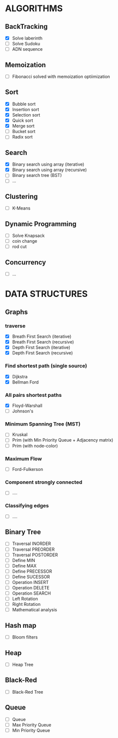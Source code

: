# ALGORITHMS
## BackTracking
- [x] Solve laberinth
- [ ] Solve Sudoku
- [ ] ADN sequence

## Memoization
- [ ] Fibonacci solved with memoization optiimization

## Sort
- [x] Bubble sort
- [x] Insertion sort
- [x] Selection sort
- [x] Quick sort
- [x] Merge sort
- [ ] Bucket sort
- [ ] Radix sort

## Search
- [x] Binary search using array (iterative)
- [x] Binary search using array (recursive)
- [ ] Binary search tree (BST)
- [ ] ...

## Clustering
- [ ] K-Means

## Dynamic Programming
- [ ] Solve Knapsack
- [ ] coin change
- [ ] rod cut

## Concurrency
- [ ] ...

# DATA STRUCTURES

## Graphs
### traverse
- [X] Breath First Search (iterative)
- [X] Breath First Search (recursive)
- [X] Depth First Search (iterative)
- [X] Depth First Search (recursive)

### Find shortest path (single source)
- [X] Dijkstra
- [X] Bellman Ford

### All pairs shortest paths
- [x] Floyd-Warshall
- [ ] Johnson's

### Minimum Spanning Tree (MST)
- [ ] Kruskal
- [ ] Prim (with Min Priority Queue + Adjacency matrix)
- [ ] Prim (with node-color)

### Maximum Flow
- [ ] Ford-Fulkerson

### Component strongly connected
- [ ] ....

### Classifying edges
- [ ] ....

## Binary Tree
- [ ] Traversal INORDER
- [ ] Traversal PREORDER
- [ ] Traversal POSTORDER
- [ ] Define MIN
- [ ] Define MAX
- [ ] Define PRECESSOR
- [ ] Define SUCESSOR
- [ ] Operation INSERT
- [ ] Operation DELETE
- [ ] Operation SEARCH
- [ ] Left Rotation
- [ ] Right Rotation
- [ ] Mathematical analysis

## Hash map
- [ ] Bloom filters

## Heap
- [ ] Heap Tree

## Black-Red
- [ ] Black-Red Tree

## Queue
- [ ] Queue
- [ ] Max Priority Queue
- [ ] Min Priority Queue